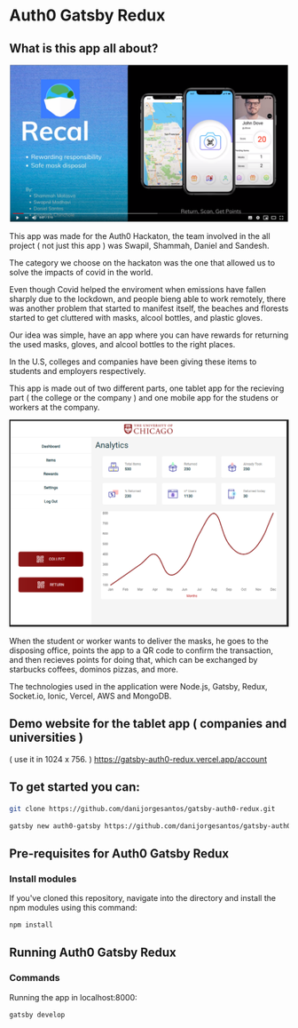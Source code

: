 # Auth0 Gatsby Redux

## What is this app all about?

[![IMAGE ALT TEXT HERE](https://github.com/danijorgesantos/gatsby-auth0-redux/blob/master/Capturerwer.PNG)](https://www.youtube.com/watch?v=8Eo7Df15iqc&feature=emb_logo)


This app was made for the Auth0 Hackaton, the team involved in the all project ( not just this app ) was Swapil, Shammah, Daniel and Sandesh.

The category we choose on the hackaton was the one that allowed us to solve the impacts of covid in the world. 

Even though Covid helped the enviroment when emissions have fallen sharply due to the lockdown, and people bieng able to work remotely,
there was another problem that started to manifest itself, the beaches and florests started to get cluttered with masks, alcool bottles,
and plastic gloves.

Our idea was simple, have an app where you can have rewards for returning the used masks, gloves, and alcool bottles to the right places.

In the U.S, colleges and companies have been giving these items to students and employers respectively.

This app is made out of two different parts, one tablet app for the recieving part ( the college or the company ) and one mobile app for the
studens or workers at the company.

![alt text](https://github.com/danijorgesantos/gatsby-auth0-redux/blob/master/readme.PNG?raw=true)

When the student or worker wants to deliver the masks, he goes to the disposing office, points the app to a QR code to confirm the transaction,
and then recieves points for doing that, which can be exchanged by starbucks coffees, dominos pizzas, and more.

The technologies used in the application were Node.js, Gatsby, Redux, Socket.io, Ionic, Vercel, AWS and MongoDB.  

## Demo website for the tablet app ( companies and universities )
( use it in 1024 x 756. )
https://gatsby-auth0-redux.vercel.app/account

## To get started you can:

```bash
git clone https://github.com/danijorgesantos/gatsby-auth0-redux.git
```

```bash
gatsby new auth0-gatsby https://github.com/danijorgesantos/gatsby-auth0-redux.git
```

## Pre-requisites for Auth0 Gatsby Redux

### Install modules

If you've cloned this repository, navigate into the directory and install the npm modules using this command:

```bash
npm install
```

## Running Auth0 Gatsby Redux

### Commands

Running the app in localhost:8000:

```bash
gatsby develop
```
